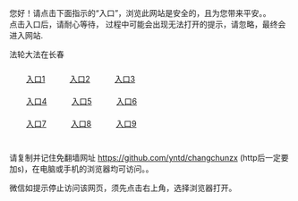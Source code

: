 您好！请点击下面指示的“入口”，浏览此网站是安全的，且为您带来平安。。 <br/>
点击入口后，请耐心等待， 过程中可能会出现无法打开的提示，请忽略，最终会进入网站. </br>

法轮大法在长春<br/>
<div style="padding:10px"><a style="margin:20px" target="_blank" href="https://d2k3y8um5kzagr.cloudfront.net/2Qpsp?eejihn" id="ccLink1" rel="nofollow">入口1</a> <a target="_blank" style="margin:20px" href="https://d2dx0d0lqa2106.cloudfront.net/2Qpsp?puujmeo" id="ccLink2" rel="nofollow">入口2</a> <a style="margin:20px" target="_blank" href="https://drsjjse6esrz6.cloudfront.net/2Qpsp?clvuhxgb" id="ccLink3" rel="nofollow">入口3</a></div>

<div style="padding:10px" ><a style="margin:20px" target="_blank" href="https://d2k3y8um5kzagr.cloudfront.net/2Qpsp?eejihn" id="ccLink4" rel="nofollow">入口4</a> <a style="margin:20px" href="https://d2dx0d0lqa2106.cloudfront.net/2Qpsp?puujmeo" target="_blank" id="ccLink5" rel="nofollow">入口5</a> <a style="margin:20px" href="https://drsjjse6esrz6.cloudfront.net/2Qpsp?clvuhxgb" target="_blank" id="ccLink6" rel="nofollow">入口6</a></div>

<div style="padding:10px"><a style="margin:20px" target="_blank" href="https://d2k3y8um5kzagr.cloudfront.net/2Qpsp?eejihn" id="ccLink7" rel="nofollow">入口7</a> <a style="margin:20px" href="https://d2dx0d0lqa2106.cloudfront.net/2Qpsp?puujmeo" target="_blank" id="ccLink8" rel="nofollow">入口8</a> <a style="margin:20px" target="_blank" href="https://drsjjse6esrz6.cloudfront.net/2Qpsp?clvuhxgb" id="ccLink9" rel="nofollow">入口9</a></div>

<br/>



请复制并记住免翻墙网址 https://github.com/yntd/changchunzx (http后一定要加s)，在电脑或手机的浏览器均可访问。。<br/>

微信如提示停止访问该网页，须先点击右上角，选择浏览器打开。
